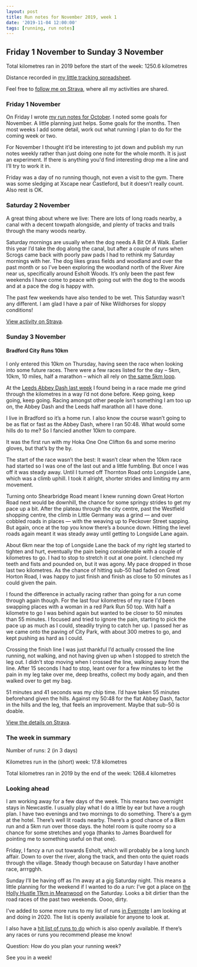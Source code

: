```yaml
---
layout: post
title: Run notes for November 2019, week 1
date: '2019-11-04 12:00:00'
tags: [running, run notes]
---
```

## Friday 1 November to Sunday 3 November

Total kilometres ran in 2019 before the start of the week: 1250.6 kilometres

Distance recorded in [my little tracking spreadsheet](https://www.icloud.com/numbers/0cWhQqgPDF2FKXSnUdB79lWVw#2019_running).

Feel free to [follow me on Strava](https://www.strava.com/athletes/41247532), where all my activities are shared.

### Friday 1 November

On Friday I wrote [my run notes for October](/run-notes-2019-october/). I noted some goals for November. A little planning just helps. Some goals for the months. Then most weeks I add some detail, work out what running I plan to do for the coming week or two.

For November I thought it’d be interesting to jot down and publish my run notes weekly rather than just doing one note for the whole month. It is just an experiment. If there is anything you'd find interesting drop me a line and I’ll try to work it in.

Friday was a day of no running though, not even a visit to the gym. There was some sledging at Xscape near Castleford, but it doesn’t really count. Also rest is OK.

### Saturday 2 November

A great thing about where we live: There are lots of long roads nearby, a canal with a decent towpath alongside, and plenty of tracks and trails through the many woods nearby.

Saturday mornings are usually when the dog needs A Bit Of A Walk. Earlier this year I’d take the dog along the canal, but after a couple of runs when Scrogs came back with poorly paw pads I had to rethink my Saturday mornings with her. The dog likes grass fields and woodland and over the past month or so I’ve been exploring the woodland north of the River Aire near us, specifically around Esholt Woods. It’s only been the past few weekends I have come to peace with going out with the dog to the woods and at a pace the dog is happy with.

The past few weekends have also tended to be wet. This Saturday wasn’t any different. I am glad I have a pair of Nike Wildhorses for sloppy conditions!

[View activity on Strava](https://www.strava.com/activities/2835054905).

### Sunday 3 November

#### Bradford City Runs 10km

I only entered this 10km on Thursday, having seen the race when looking into some future races. There were a few races listed for the day – 5km, 10km, 10 miles, half a marathon – which all rely on [the same 5km loop](http://www.bradfordcityruns.co.uk/maps/maps.html).

At the [Leeds Abbey Dash last week](https://www.strava.com/activities/2820478821/overview) I found being in a race made me grind through the kilometres in a way I’d not done before. Keep going, keep going, keep going. Racing amongst other people isn’t something I am too up on, the Abbey Dash and the Leeds half marathon all I have done.

I live in Bradford so it’s a home run. I also know the course wasn’t going to be as flat or fast as the Abbey Dash, where I ran 50:48. What would some hills do to me? So I fancied another 10km to compare.

It was the first run with my Hoka One One Clifton 6s and some merino gloves, but that’s by the by.

The start of the race wasn’t the best: It wasn’t clear when the 10km race had started so I was one of the last out and a little fumbling. But once I was off it was steady away. Until I turned off Thornton Road onto Longside Lane, which was a climb uphill. I took it alright, shorter strides and limiting my arm movement.

Turning onto Shearbridge Road meant I knew running down Great Horton Road next would be downhill, the chance for some springy strides to get my pace up a bit. After the plateau through the city centre, past the Westfield shopping centre, the climb in Little Germany was a grind — and over cobbled roads in places — with the weaving up to Peckover Street sapping. But again, once at the top you know there’s a bounce down. Hitting the level roads again meant it was steady away until getting to Longside Lane again.

About 6km near the top of Longside Lane the back of my right leg started to tighten and hurt, eventually the pain being considerable with a couple of kilometres to go. I had to stop to stretch it out at one point. I clenched my teeth and fists and pounded on, but it was agony. My pace dropped in those last two kilometres. As the chance of hitting sub-50 had faded on Great Horton Road, I was happy to just finish and finish as close to 50 minutes as I could given the pain.

I found the difference in actually racing rather than going for a run come through again though. For the last four kilometres of my race I'd been swapping places with a woman in a red Park Run 50 top. With half a kilometre to go I was behind again but wanted to be closer to 50 minutes than 55 minutes. I focused and tried to ignore the pain, starting to pick the pace up as much as I could, steadily trying to catch her up. I passed her as we came onto the paving of City Park, with about 300 metres to go, and kept pushing as hard as I could.

Crossing the finish line I was just thankful I’d actually crossed the line running, not walking, and not having given up when I stopped to stretch the leg out. I didn’t stop moving when I crossed the line, walking away from the line. After 15 seconds I had to stop, leant over for a few minutes to let the pain in my leg take over me, deep breaths, collect my body again, and then walked over to get my bag.

51 minutes and 41 seconds was my chip time. I’d have taken 55 minutes beforehand given the hills. Against my 50:48 for the flat Abbey Dash, factor in the hills and the leg, that feels an improvement. Maybe that sub-50 is doable.

[View the details on Strava](https://www.strava.com/activities/2837472632).

### The week in summary

Number of runs: 2 (in 3 days)

Kilometres run in the (short) week: 17.8 kilometres

Total kilometres ran in 2019 by the end of the week: 1268.4 kilometres

### Looking ahead

I am working away for a few days of the week. This means two overnight stays in Newcastle. I usually play what I do a little by ear but have a rough plan. I have two evenings and two mornings to do something. There's a gym at the hotel. There’s well lit roads nearby. There’s a good chance of a 8km run and a 5km run over those days. the hotel room is quite roomy so a chance for some stretches and yoga (thanks to James Boardwell for pointing me to something useful on that one).

Friday, I fancy a run out towards Esholt, which will probably be a long lunch affair. Down to over the river, along the track, and then onto the quiet roads through the village. Steady though because on Saturday I have another race, arrrgghh.

Sunday I’ll be having off as I’m away at a gig Saturday night. This means a little planning for the weekend if I wanted to do a run: I’ve got a place on [the Holly Hustle 11km in Meanwood](https://racebest.com/races/v359c) on the Saturday. Looks a bit dirtier than the road races of the past two weekends. Oooo, dirty.

I’ve added to some more runs to my list of runs [in Evernote](https://www.evernote.com/l/ACgqrIMV4wFNBrZzFrWuq53eD0olrjSKbJM) I am looking at and doing in 2020. The list is openly available for anyone to look at.

I also have a [hit list of runs to do](https://www.evernote.com/l/ACjENOzV1QRHw5jl7sxc7IzNk6mtpB2RxPU) which is also openly available. If there’s any races or runs you recommend please me know!

Question: How do you plan your running week?

See you in a week!
